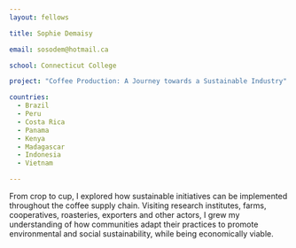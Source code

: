 ```yaml
---
layout: fellows

title: Sophie Demaisy

email: sosodem@hotmail.ca

school: Connecticut College

project: "Coffee Production: A Journey towards a Sustainable Industry"

countries:
  - Brazil
  - Peru
  - Costa Rica
  - Panama
  - Kenya
  - Madagascar
  - Indonesia
  - Vietnam

---
```


From crop to cup, I explored how sustainable initiatives can be implemented throughout the coffee supply chain. Visiting research institutes, farms, cooperatives, roasteries, exporters and other actors, I grew my understanding of how communities adapt their practices to promote environmental and social sustainability, while being economically viable.
